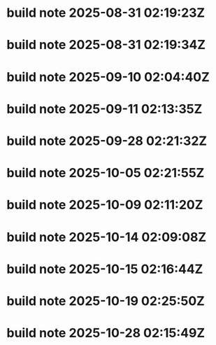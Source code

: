 # build note 2025-08-31 02:19:23Z
# build note 2025-08-31 02:19:34Z
# build note 2025-09-10 02:04:40Z
# build note 2025-09-11 02:13:35Z
# build note 2025-09-28 02:21:32Z
# build note 2025-10-05 02:21:55Z
# build note 2025-10-09 02:11:20Z
# build note 2025-10-14 02:09:08Z
# build note 2025-10-15 02:16:44Z
# build note 2025-10-19 02:25:50Z
# build note 2025-10-28 02:15:49Z
